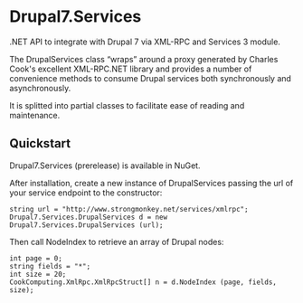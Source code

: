 Drupal7.Services
================

.NET API to integrate with Drupal 7 via XML-RPC and Services 3 module.

The DrupalServices class “wraps” around a proxy generated by Charles Cook's excellent XML-RPC.NET library and provides a number of convenience methods to consume Drupal services both synchronously and asynchronously.

It is splitted into partial classes to facilitate ease of reading and maintenance.

Quickstart
----------

Drupal7.Services (prerelease) is available in NuGet.

After installation, create a new instance of DrupalServices passing the url of your service endpoint to the constructor:

    string url = "http://www.strongmonkey.net/services/xmlrpc";
    Drupal7.Services.DrupalServices d = new Drupal7.Services.DrupalServices (url);

Then call NodeIndex to retrieve an array of Drupal nodes:

    int page = 0;
    string fields = "*";
    int size = 20;
    CookComputing.XmlRpc.XmlRpcStruct[] n = d.NodeIndex (page, fields, size);
